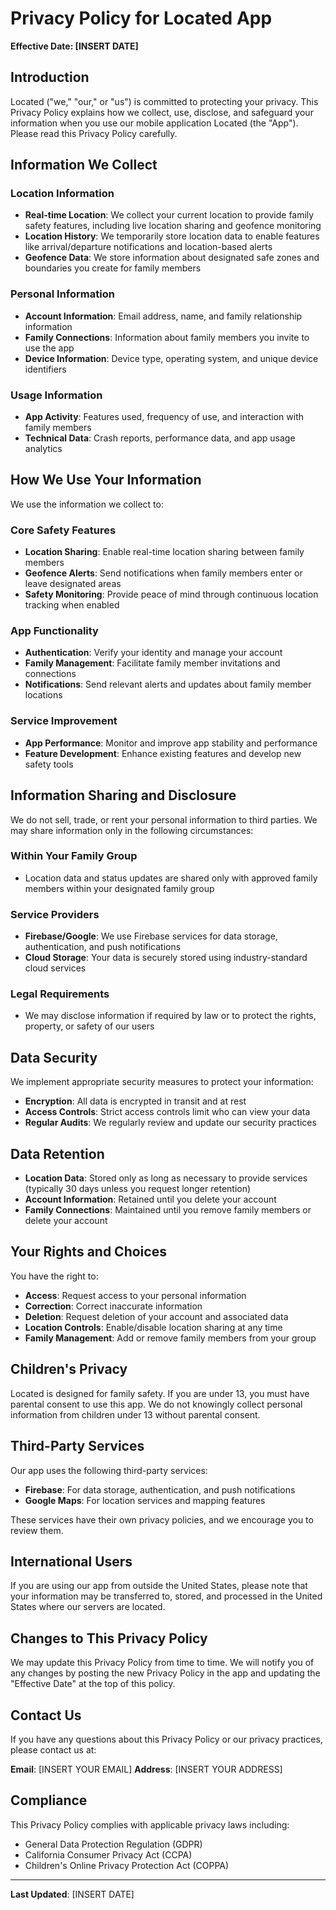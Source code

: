 # Privacy Policy for Located App

**Effective Date: [INSERT DATE]**

## Introduction

Located ("we," "our," or "us") is committed to protecting your privacy. This Privacy Policy explains how we collect, use, disclose, and safeguard your information when you use our mobile application Located (the "App"). Please read this Privacy Policy carefully.

## Information We Collect

### Location Information
- **Real-time Location**: We collect your current location to provide family safety features, including live location sharing and geofence monitoring
- **Location History**: We temporarily store location data to enable features like arrival/departure notifications and location-based alerts
- **Geofence Data**: We store information about designated safe zones and boundaries you create for family members

### Personal Information
- **Account Information**: Email address, name, and family relationship information
- **Family Connections**: Information about family members you invite to use the app
- **Device Information**: Device type, operating system, and unique device identifiers

### Usage Information
- **App Activity**: Features used, frequency of use, and interaction with family members
- **Technical Data**: Crash reports, performance data, and app usage analytics

## How We Use Your Information

We use the information we collect to:

### Core Safety Features
- **Location Sharing**: Enable real-time location sharing between family members
- **Geofence Alerts**: Send notifications when family members enter or leave designated areas
- **Safety Monitoring**: Provide peace of mind through continuous location tracking when enabled

### App Functionality
- **Authentication**: Verify your identity and manage your account
- **Family Management**: Facilitate family member invitations and connections
- **Notifications**: Send relevant alerts and updates about family member locations

### Service Improvement
- **App Performance**: Monitor and improve app stability and performance
- **Feature Development**: Enhance existing features and develop new safety tools

## Information Sharing and Disclosure

We do not sell, trade, or rent your personal information to third parties. We may share information only in the following circumstances:

### Within Your Family Group
- Location data and status updates are shared only with approved family members within your designated family group

### Service Providers
- **Firebase/Google**: We use Firebase services for data storage, authentication, and push notifications
- **Cloud Storage**: Your data is securely stored using industry-standard cloud services

### Legal Requirements
- We may disclose information if required by law or to protect the rights, property, or safety of our users

## Data Security

We implement appropriate security measures to protect your information:
- **Encryption**: All data is encrypted in transit and at rest
- **Access Controls**: Strict access controls limit who can view your data
- **Regular Audits**: We regularly review and update our security practices

## Data Retention

- **Location Data**: Stored only as long as necessary to provide services (typically 30 days unless you request longer retention)
- **Account Information**: Retained until you delete your account
- **Family Connections**: Maintained until you remove family members or delete your account

## Your Rights and Choices

You have the right to:
- **Access**: Request access to your personal information
- **Correction**: Correct inaccurate information
- **Deletion**: Request deletion of your account and associated data
- **Location Controls**: Enable/disable location sharing at any time
- **Family Management**: Add or remove family members from your group

## Children's Privacy

Located is designed for family safety. If you are under 13, you must have parental consent to use this app. We do not knowingly collect personal information from children under 13 without parental consent.

## Third-Party Services

Our app uses the following third-party services:
- **Firebase**: For data storage, authentication, and push notifications
- **Google Maps**: For location services and mapping features

These services have their own privacy policies, and we encourage you to review them.

## International Users

If you are using our app from outside the United States, please note that your information may be transferred to, stored, and processed in the United States where our servers are located.

## Changes to This Privacy Policy

We may update this Privacy Policy from time to time. We will notify you of any changes by posting the new Privacy Policy in the app and updating the "Effective Date" at the top of this policy.

## Contact Us

If you have any questions about this Privacy Policy or our privacy practices, please contact us at:

**Email**: [INSERT YOUR EMAIL]
**Address**: [INSERT YOUR ADDRESS]

## Compliance

This Privacy Policy complies with applicable privacy laws including:
- General Data Protection Regulation (GDPR)
- California Consumer Privacy Act (CCPA)
- Children's Online Privacy Protection Act (COPPA)

---

**Last Updated**: [INSERT DATE]



